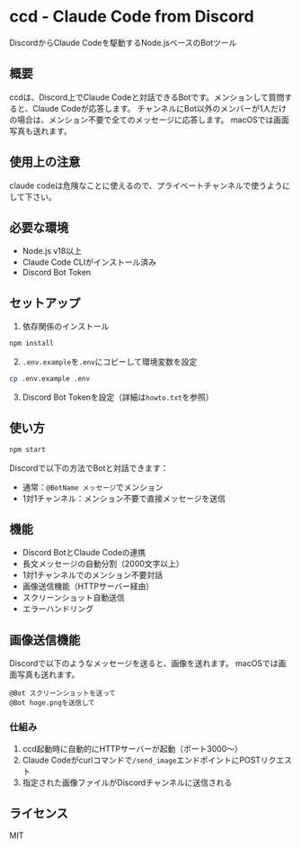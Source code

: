 # ccd - Claude Code from Discord


DiscordからClaude Codeを駆動するNode.jsベースのBotツール

## 概要

ccdは、Discord上でClaude Codeと対話できるBotです。メンションして質問すると、Claude Codeが応答します。
チャンネルにBot以外のメンバーが1人だけの場合は、メンション不要で全てのメッセージに応答します。
macOSでは画面写真も送れます。

## 使用上の注意

claude codeは危険なことに使えるので、プライベートチャンネルで使うようにして下さい。



## 必要な環境

- Node.js v18以上
- Claude Code CLIがインストール済み
- Discord Bot Token

## セットアップ

1. 依存関係のインストール
```bash
npm install
```

2. `.env.example`を`.env`にコピーして環境変数を設定
```bash
cp .env.example .env
```

3. Discord Bot Tokenを設定（詳細は`howto.txt`を参照）

## 使い方

```bash
npm start
```

Discordで以下の方法でBotと対話できます：
- 通常：`@BotName メッセージ`でメンション
- 1対1チャンネル：メンション不要で直接メッセージを送信

## 機能

- Discord BotとClaude Codeの連携
- 長文メッセージの自動分割（2000文字以上）
- 1対1チャンネルでのメンション不要対話
- 画像送信機能（HTTPサーバー経由）
- スクリーンショット自動送信
- エラーハンドリング

## 画像送信機能

Discordで以下のようなメッセージを送ると、画像を送れます。
macOSでは画面写真も送れます。

```
@Bot スクリーンショットを送って
@Bot hoge.pngを送信して
```


### 仕組み
1. ccd起動時に自動的にHTTPサーバーが起動（ポート3000〜）
2. Claude Codeがcurlコマンドで`/send_image`エンドポイントにPOSTリクエスト
3. 指定された画像ファイルがDiscordチャンネルに送信される


## ライセンス
MIT
